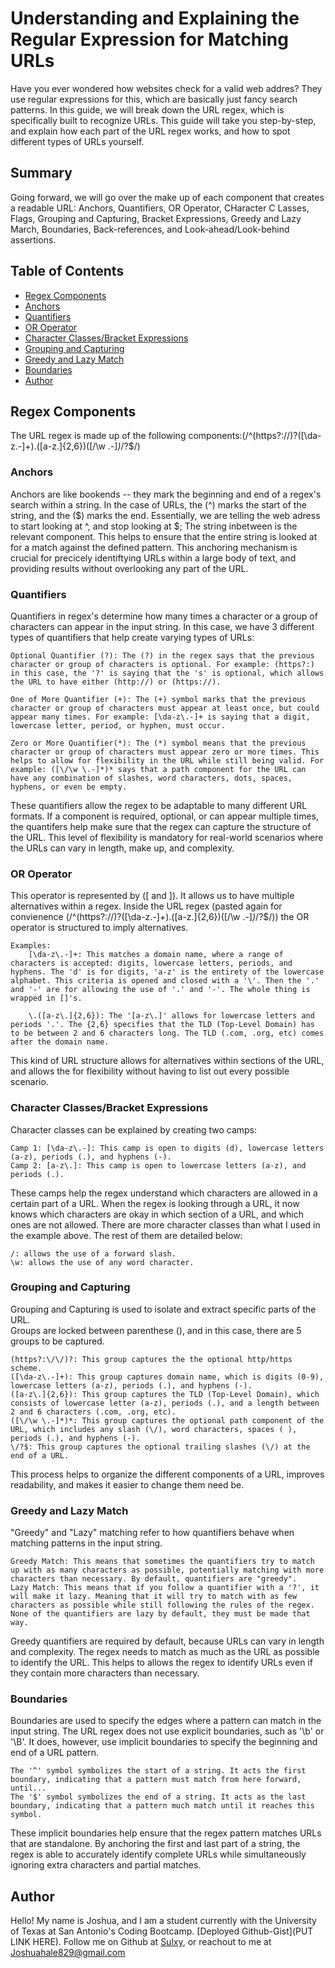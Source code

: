 # Understanding and Explaining the Regular Expression for Matching URLs 

Have you ever wondered how websites check for a valid web addres? They use regular expressions for this, which are basically just fancy search patterns. In this guide, we will break down the URL regex, which is specifically built to recognize URLs. This guide will take you step-by-step, and explain how each part of the URL regex works, and how to spot different types of URLs yourself.  

## Summary

Going forward, we will go over the make up of each component that creates a readable URL: Anchors, Quantifiers, OR Operator, CHaracter C Lasses, Flags, Grouping and Capturing, Bracket Expressions, Greedy and Lazy March, Boundaries, Back-references, and Look-ahead/Look-behind assertions. 

## Table of Contents

- [Regex Components](#regex-components)
- [Anchors](#anchors)
- [Quantifiers](#quantifiers)
- [OR Operator](#or-operator)
- [Character Classes/Bracket Expressions](#character-classes/bracket-expressions)
- [Grouping and Capturing](#grouping-and-capturing)
- [Greedy and Lazy Match](#greedy-and-lazy-match)
- [Boundaries](#boundaries)
- [Author](#author)

## Regex Components

The URL regex is made up of the following components:(/^(https?:\/\/)?([\da-z\.-]+)\.([a-z\.]{2,6})([\/\w \.-]*)*\/?$/)

### Anchors

Anchors are like bookends -- they mark the beginning and end of a regex's search within a string. In the case of URLs, the (^) marks the start of the string, and the ($) marks the end. Essentially, we are telling the web adress to start looking at ^, and stop looking at $; The string inbetween is the relevant component. This helps to ensure that the entire string is looked at for a match against the defined pattern. This anchoring mechanism is crucial for precicely identiftying URLs within a large body of text, and providing results without overlooking any part of the URL. 

### Quantifiers

Quantifiers in regex's determine how many times a character or a group of characters can appear in the input string. In this case, we have 3 different types of quantifiers that help create varying types of URLs:

    Optional Quantifier (?): The (?) in the regex says that the previous character or group of characters is optional. For example: (https?:) in this case, the '?' is saying that the 's' is optional, which allows the URL to have either (http://) or (https://).

    One of More Quantifier (+): The (+) symbol marks that the previous character or group of characters must appear at least once, but could appear many times. For example: [\da-z\.-]+ is saying that a digit, lowercase letter, period, or hyphen, must occur. 

    Zero or More Quantifier(*): The (*) symbol means that the previous character or group of characters must appear zero or more times. This helps to allow for flexibility in the URL while still being valid. For example: ([\/\w \.-]*)* says that a path component for the URL can have any combination of slashes, word characters, dots, spaces, hyphens, or even be empty. 

These quantifiers allow the regex to be adaptable to many different URL formats. If a component is required, optional, or can appear multiple times, the quantifers help make sure that the regex can capture the structure of the URL. This level of flexibility is mandatory for real-world scenarios where the URLs can vary in length, make up, and complexity. 

### OR Operator

This operator is represented by ([ and ]). It allows us to have multiple alternatives within a regex. Inside the URL regex (pasted again for convienence  (/^(https?:\/\/)?([\da-z\.-]+)\.([a-z\.]{2,6})([\/\w \.-]*)*\/?$/)) the OR operator is structured to imply alternatives.

    Examples:
        [\da-z\.-]+: This matches a domain name, where a range of characters is accepted: digits, lowercase letters, periods, and hyphens. The 'd' is for digits, 'a-z' is the entirety of the lowercase alphabet. This criteria is opened and closed with a '\'. Then the '.' and '-' are for allowing the use of '.' and '-'. The whole thing is wrapped in []'s.  

        \.([a-z\.]{2,6}): The '[a-z\.]' allows for lowercase letters and periods '.'. The {2,6} specifies that the TLD (Top-Level Domain) has to be between 2 and 6 characters long. The TLD (.com, .org, etc) comes after the domain name. 

This kind of URL structure allows for alternatives within sections of the URL, and allows the for flexibility without having to list out every possible scenario. 

### Character Classes/Bracket Expressions

Character classes can be explained by creating two camps: 

    Camp 1: [\da-z\.-]: This camp is open to digits (d), lowercase letters (a-z), periods (.), and hyphens (-). 
    Camp 2: [a-z\.]: This camp is open to lowercase letters (a-z), and periods (.). 

These camps help the regex understand which characters are allowed in a certain part of a URL. When the regex is looking through a URL, it now knows which characters are okay in which section of a URL, and which ones are not allowed. There are more character classes than what I used in the example above. The rest of them are detailed below: 

    /: allows the use of a forward slash.
    \w: allows the use of any word character. 

### Grouping and Capturing

Grouping and Capturing is used to isolate and extract specific parts of the URL.  
Groups are locked between parenthese (), and in this case, there are 5 groups to be captured.

    (https?:\/\/)?: This group captures the the optional http/https scheme. 
    ([\da-z\.-]+): This group captures domain name, which is digits (0-9), lowercase letters (a-z), periods (.), and hyphens (-).
    ([a-z\.]{2,6}): This group captures the TLD (Top-Level Domain), which consists of lowercase letter (a-z), periods (.), and a length between 2 and 6 characters (.com, .org, etc). 
    ([\/\w \.-]*)*: This group captures the optional path component of the URL, which includes any slash (\/), word characters, spaces ( ), periods (.), and hyphens (-).
    \/?$: This group captures the optional trailing slashes (\/) at the end of a URL. 

This process helps to organize the different components of a URL, improves readability, and makes it easier to change them need be. 

### Greedy and Lazy Match

"Greedy" and "Lazy" matching refer to how quantifiers behave when matching patterns in the input string. 

    Greedy Match: This means that sometimes the quantifiers try to match up with as many characters as possible, potentially matching with more characters than necessary. By default, quantifiers are "greedy". 
    Lazy Match: This means that if you follow a quantifier with a '?', it will make it lazy. Meaning that it will try to match with as few characters as possible while still following the rules of the regex. None of the quantifiers are lazy by default, they must be made that way. 

Greedy quantifiers are required by default, because URLs can vary in length and complexity. The regex needs to match as much as the URL as possible to identify the URL. This helps to allows the regex to identify URLs even if they contain more characters than necessary. 

### Boundaries

Boundaries are used to specify the edges where a pattern can match in the input string. The URL regex does not use explicit boundaries, such as '\b' or '\B'. 
It does, however, use  implicit boundaries to specify the beginning and end of a URL pattern. 

    The '^' symbol symbolizes the start of a string. It acts the first boundary, indicating that a pattern must match from here forward, until...
    The '$' symbol symbolizes the end of a string. It acts as the last boundary, indicating that a pattern much match until it reaches this symbol. 

These implicit boundaries help ensure that the regex pattern matches URLs that are standalone. By anchoring the first and last part of a string, the regex is able to accurately identify complete URLs while simultaneously ignoring extra characters and partial matches.  

## Author

Hello! My name is Joshua, and I am a student currently with the University of Texas at San Antonio's Coding Bootcamp. 
[Deployed Github-Gist](PUT LINK HERE). 
Follow me on Github at [Sulxy](https://github.com/Sulxy), or reachout to me at Joshuahale829@gmail.com